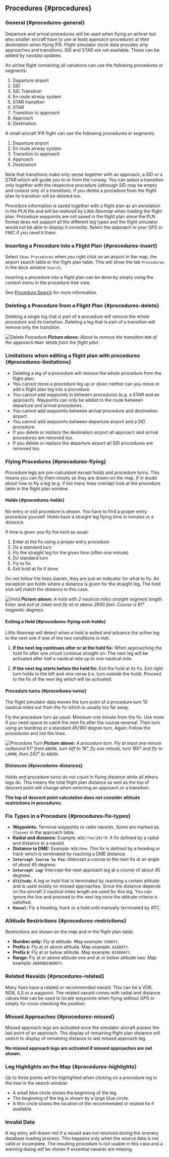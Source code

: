 ## Procedures {#procedures}

### General {#procedures-general}

Departure and arrival procedures will be used when flying an airliner but also smaller aircraft have to use at least approach procedures at their destination when flying IFR.
Flight simulator stock data provides only approaches and transitions. SID and STAR are not available. These can be added by navdata updates.

An airline flight containing all variations can use the following procedures or segments:

1. Departure airport
2. SID
3. SID Transition
4. En route airway system
5. STAR transition
6. STAR
7. Transition to approach
8. Approach
9. Destination

A small aircraft IFR flight can use the following procedures or segments:

1. Departure airport
4. En route airway system
7. Transition to approach
8. Approach
9. Destination

Note that transitions make only sense together with an approach, a SID or a STAR which will guide you to or from the runway. You can select a transition only together with the respective procedure (although SID may be empty and consist only of a transition). If you delete a procedure from the flight plan its transition will be deleted too.

Procedure information is saved together with a flight plan as an annotation in the PLN file and will be restored by _Little Navmap_ when loading the flight plan.
Procedure waypoints are not saved in the flight plan since the PLN format does not support all the different leg types and the flight simulator would not be able to display it correctly. Select the approach in your GPS or FMC if you need it there.

### Inserting a Procedure into a Flight Plan {#procedures-insert}

Select `Show Procedures` when you right click on an airport in the map, the airport search table or the flight plan table. This will show the tab `Procedures` in the dock window `Search`.

Inserting a procedure into a flight plan can be done by simply using the context menu in the procedure tree view.

See [Procedure Search](SEARCH.md#procedure-search) for more information.

### Deleting a Procedure from a Flight Plan {#procedures-delete}

Deleting a single leg that is part of a procedure will remove the whole procedure and its transition. Deleting a leg that is part of a transition will remove only the transition.

![Delete Procedure](../images/deleteprocedure.jpg "Delete Procedure")
_**Picture above:** About to remove the transition `MUN` of the approach `RNAV BEGEN` from the flight plan._


### Limitations when editing a flight plan with procedures {#procedures-limitations}

* Deleting a leg of a procedure will remove the whole procedure from the flight plan.
* You cannot move a procedure leg up or down neither can you move or add a flight plan leg into a procedure.
* You cannot add waypoints in between procedures (e.g. a STAR and an approach). Waypoints can only be added to the route between departure and arrival procedures.
* You cannot add waypoints between arrival procedure and destination airport.
* You cannot add waypoints between departure airport and a SID procedure.
* If you delete or replace the destination airport all approach and arrival procedures are removed too.
* If you delete or replace the departure airport all SID procedures are removed too.

### Flying Procedures {#procedures-flying}

Procedure legs are pre-calculated except holds and procedure turns. This means you can fly them mostly as they are drawn on the map. If in doubt about how to fly a leg \(e.g. if too many lines overlap\) look at the procedure table in the flight plan window.

#### Holds {#procedures-holds}
No entry or exit procedure is shown. You have to find a proper entry procedure yourself. Holds have a straight leg flying time in minutes or a distance.

If time is given you fly the hold as usual:

1. Enter at the fix using a proper entry procedure
1. Do a standard turn
1. Fly the straight leg for the given time \(often one minute\)
1. Do standard turn
2. Fly to fix
3. Exit hold at fix if done

Do not follow the lines slavish, they are just an indicator for what to fly. An exception are holds where a distance is given for the straight leg. The hold size will match the distance in this case. 

![Hold](../images/hold.jpg "Hold")
_**Picture above:** A hold with 2 nautical miles straight segment length. Enter and exit at `ZUNAD` and fly at or above 2600 feet. Course is 61° magnetic degrees._

#### Exiting a Hold {#procedures-flying-exit-holds}

_Little Navmap_ will detect when a hold is exited and advance the active leg to the next one if one of the two conditions is met:

1. **If the next leg continues after or at the hold fix:** When approaching the hold fix after one circuit continue straight on. The next leg will be activated after half a nautical mile up to one nautical mile.

2. **If the next leg starts before the hold fix:** Exit the hold at its fix. Exit right turn holds to the left and vice versa \(i.e. turn outside the hold\). Proceed to the fix of the next leg which will be activated.

#### Procedure turns {#procedures-turns}
The flight simulator data moves the turn point of a procedure turn 10 nautical miles out from the fix which is usually too far away.

Fly the procedure turn as usual: Minimum one minute from the fix. Use more if you need space to catch the next fix after the course reversal. Then turn using an teardrop or a standard 45/180 degree turn. Again: Follow the procedures and not the lines.

![Procedure Turn](../images/procedureturn.jpg "Procedure Turn")
_**Picture above:** A procedure turn. Fly at least one minute outbound 61° from `ABERN`, turn left to 16°, fly one minute, turn 180° and fly to `LAMMB`, then 242° to `ABERN`._

#### Distances {#procedures-distances}
Holds and procedure turns do not count in flying distance while all others legs do. This means the total flight plan distance as well as the top of descent point will change when selecting an approach or a transition.

**The top of descent point calculation does not consider altitude restrictions in procedures.**

### Fix Types in a Procedure {#procedures-fix-types}

* **Waypoints:** Terminal waypoints or radio navaids. Some are marked as `flyover` in the approach table.
* **Radial and distance:** Example: `WIK/7nm/291°M`. A fix defined by a radial and distance to a navaid.
* **Distance to DME:** Example: `WIK/9nm`. This fix is defined by a heading or track which is terminated by reaching a DME distance.
* **`Intercept Course to Fix`:** Intercept a course to the next fix at an angle of about 45 degrees.
* **`Intercept Leg`:** Intercept the next approach leg at a course of about 45 degrees.
* **`Altitude`:** A leg or hold that is terminated by reaching a certain altitude and is used mostly on missed approaches. Since the distance depends on the aircraft 2 nautical miles length are used for this leg. You can ignore the line and proceed to the next leg once the altitude criteria is satisfied.
* **`Manual`:** Fly a heading, track or a hold until manually terminated by ATC.

### Altitude Restrictions {#procedures-restrictions}

Restrictions are shown on the map and in the flight plan table.

* **Number only:** Fly at altitude. Map example: `5400ft`.
* **Prefix **`A`**:** Fly at or above altitude. Map example: `A1800ft`.
* **Prefix **`B`**:** Fly at or below altitude. Map example: `B10000ft`.
* **Range:** Fly at or above altitude one and at or below altitude two. Map example: `A8000B10000ft`.

### Related Navaids {#procedures-related}
Many fixes have a related or recommended navaid. This can be a VOR, NDB, ILS or a waypoint. The related navaid comes with radial and distance values that can be used to locate waypoints when flying without GPS or simply for cross checking the position.

### Missed Approaches {#procedures-missed}
Missed approach legs are activated once the simulator aircraft passes the last point of an approach. The display of remaining flight plan distance will switch to display of remaining distance to last missed approach leg.

**No missed approach legs are activated if missed approaches are not shown.**

### Leg Highlights on the Map {#procedures-highlights}

Up to three points will be highlighted when clicking on a procedure leg in the tree in the search window:

* A small blue circle shows the beginning of the leg.
* The beginning of the leg is shown by a large blue circle.
* A thin circle shows the location of the recommended or related fix if available.

### Invalid Data

A leg entry will drawn red if a navaid was not resolved during the scenery database loading process. This happens only when the source data is not valid or incomplete. The resulting procedure is not usable in this case and a warning dialog will be shown if essential navaids are missing.
